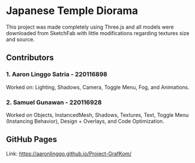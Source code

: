 # Japanese Temple Diorama
This project was made completely using Three.js and all models were downloaded from SketchFab with little modifications regarding textures size and source.

## Contributors
### 1. Aaron Linggo Satria - 220116898
Worked on: Lighting, Shadows, Camera, Toggle Menu, Fog, and Animations.

### 2. Samuel Gunawan - 220116928
Worked on Objects, InstancedMesh, Shadows, Textures, Text, Toggle Menu (Instancing Behavior), Design + Overlays, and Code Optimization.

## GitHub Pages
Link: https://aaronlinggo.github.io/Project-GrafKom/
